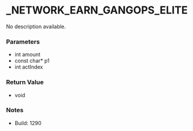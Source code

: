# _NETWORK_EARN_GANGOPS_ELITE

No description available.

### Parameters
* int amount
* const char* p1
* int actIndex

### Return Value
* void

### Notes
* Build: 1290

